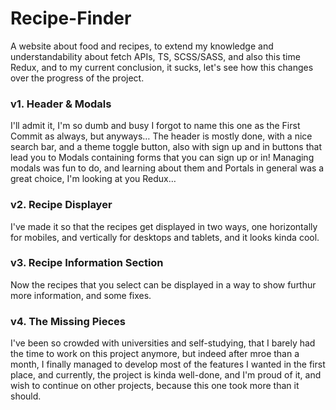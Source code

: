 # Recipe-Finder

A website about food and recipes, to extend my knowledge and understandability about fetch APIs, TS, SCSS/SASS, and also this time Redux, and to my current conclusion, it sucks, let's see how this changes over the progress of the project.

### v1. Header & Modals
I'll admit it, I'm so dumb and busy I forgot to name this one as the First Commit as always, but anyways…
The header is mostly done, with a nice search bar, and a theme toggle button, also with sign up and in buttons that lead you to Modals containing forms that you can sign up or in!
Managing modals was fun to do, and learning about them and Portals in general was a great choice, I'm looking at you Redux…

### v2. Recipe Displayer
I've made it so that the recipes get displayed in two ways, one horizontally for mobiles, and vertically for desktops and tablets, and it looks kinda cool.

### v3. Recipe Information Section
Now the recipes that you select can be displayed in a way to show furthur more information, and some fixes.

### v4. The Missing Pieces
I've been so crowded with universities and self-studying, that I barely had the time to work on this project anymore, but indeed after mroe than a month, I finally managed to develop most of the features I wanted in the first place, and currently, the project is kinda well-done, and I'm proud of it, and wish to continue on other projects, because this one took more than it should.
